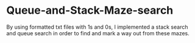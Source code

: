 # Queue-and-Stack-Maze-search
By using formatted txt files with 1s and 0s, I implemented a stack search and queue search in order to find and mark a way out from these mazes.
